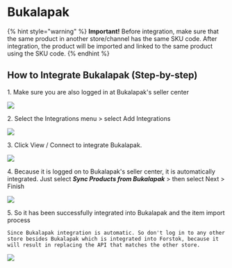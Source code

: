 # Bukalapak

{% hint style="warning" %}
**Important!** Before integration, make sure that the same product in another store/channel has the same SKU code. After integration, the product will be imported and linked to the same product using the SKU code.
{% endhint %}

## How to Integrate Bukalapak (Step-by-step)

1\. Make sure you are also logged in at Bukalapak's seller center

![](https://s3.amazonaws.com/cdn.freshdesk.com/data/helpdesk/attachments/production/48064002082/original/AOFi7TmG6FgvDhCF0mpCg7C6AIdju7Mdrg.png?1602442936=)

2\. Select the Integrations menu > select Add Integrations

![](https://s3.amazonaws.com/cdn.freshdesk.com/data/helpdesk/attachments/production/48064002095/original/TIV02AYys5SyDmE4kf83MK2H7IFY0DVVNw.png?1602442969=)

3\. Click View / Connect to integrate Bukalapak.

![](https://s3.amazonaws.com/cdn.freshdesk.com/data/helpdesk/attachments/production/48064002110/original/P1Tc-L3qzst1s8Kt\_e2D6YGS2curp7Aj-Q.png?1602443038=)

4\. Because it is logged on to Bukalapak's seller center, it is automatically integrated. Just select _**Sync Products from Bukalapak**_ > then select Next > Finish

![](https://s3.amazonaws.com/cdn.freshdesk.com/data/helpdesk/attachments/production/48064002154/original/8LBmIzARiOAgTaXK9ZFYsteSNQAU\_Orodw.png?1602443163=)

5\. So it has been successfully integrated into Bukalapak and the item import process

`Since Bukalapak integration is automatic. So don't log in to any other store besides Bukalapak which is integrated into Forstok, because it will result in replacing the API that matches the other store.`

![](https://s3.amazonaws.com/cdn.freshdesk.com/data/helpdesk/attachments/production/48064002287/original/5pcHku-Gpyxfj\_u4o7ttAN\_umGQs6txBrQ.png?1602443461=)
